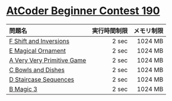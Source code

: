 # [AtCoder Beginner Contest 190](https://atcoder.jp/contests/abc190)

問題名 | 実行時間制限 | メモリ制限
:-- | --: | --:
[F Shift and Inversions](https://atcoder.jp/contests/abc190/tasks/abc190_f) | 2 sec | 1024 MB
[E Magical Ornament](https://atcoder.jp/contests/abc190/tasks/abc190_e) | 2 sec | 1024 MB
[A Very Very Primitive Game](https://atcoder.jp/contests/abc190/tasks/abc190_a) | 2 sec | 1024 MB
[C Bowls and Dishes](https://atcoder.jp/contests/abc190/tasks/abc190_c) | 2 sec | 1024 MB
[D Staircase Sequences](https://atcoder.jp/contests/abc190/tasks/abc190_d) | 2 sec | 1024 MB
[B Magic 3](https://atcoder.jp/contests/abc190/tasks/abc190_b) | 2 sec | 1024 MB
